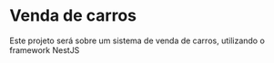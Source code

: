 # Venda de carros
Este projeto será sobre um sistema de venda de carros, utilizando o framework NestJS
